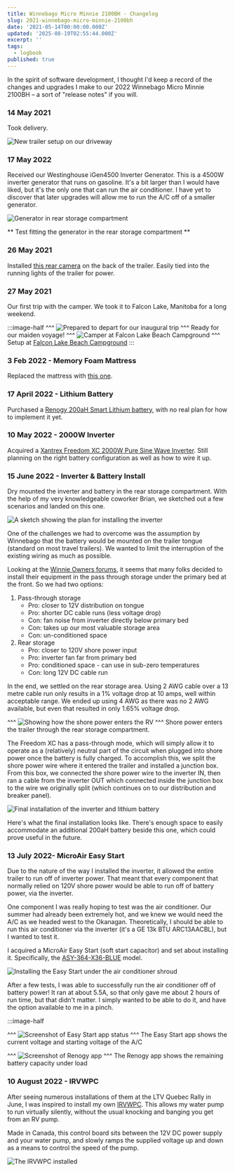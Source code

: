```yaml
---
title: Winnebago Micro Minnie 2100BH - Changelog
slug: 2021-winnebago-micro-minnie-2100bh
date: '2021-05-14T00:00:00.000Z'
updated: '2025-08-19T02:55:44.000Z'
excerpt: ''
tags:
  - logbook
published: true
---
```

In the spirit of software development, I thought I'd keep a record of the changes and upgrades I make to our 2022 Winnebago Micro Minnie 2100BH – a sort of "release notes" if you will.

### 14 May 2021

Took delivery.

![New trailer setup on our driveway](/img/2021-winnebago-micro-minnie-2100bh/winnie-delivery-cb9476e6.jpg)

### 17 May 2022

Received our Westinghouse iGen4500 Inverter Generator. This is a 4500W inverter generator that runs on gasoline. It's a bit larger than I would have liked, but it's the only one that can run the air conditioner. I have yet to discover that later upgrades will allow me to run the A/C off of a smaller generator.

![Generator in rear storage compartment](/img/2021-winnebago-micro-minnie-2100bh/generator-35cbf31b.jpg)

\*\* Test fitting the generator in the rear storage compartment \*\*

### 26 May 2021

Installed [this rear camera](https://a.co/d/7bFckYf) on the back of the trailer. Easily tied into the running lights of the trailer for power.

### 27 May 2021

Our first trip with the camper. We took it to Falcon Lake, Manitoba for a long weekend.

:::image-half
^^^
![Prepared to depart for our inaugural trip](/img/2021-winnebago-micro-minnie-2100bh/winnie-first-trip-b1a28cdf.jpg)
^^^ Ready for our maiden voyage!
^^^
![Camper at Falcon Lake Beach Campground](/img/2021-winnebago-micro-minnie-2100bh/winnie-falcon-7f84a6f5.jpg)
^^^ Setup at [Falcon Lake Beach Campground](https://www.travelmanitoba.com/directory/falcon-beach-campground/)
:::

### 3 Feb 2022 - Memory Foam Mattress

Replaced the mattress with [this one](https://a.co/d/3J3dP5c).

### 17 April 2022 - Lithium Battery

Purchased a [Renogy 200aH Smart Lithium battery](https://ca.renogy.com/200ah-12-volt-lithium-iron-phosphate-battery-w-bluetooth/), with no real plan for how to implement it yet.

### 10 May 2022 - 2000W Inverter

Acquired a [Xantrex Freedom XC 2000W Pure Sine Wave Inverter](https://xantrex.com/products/inverter-chargers/freedomxc/). Still planning on the right battery configuration as well as how to wire it up.

### 15 June 2022 - Inverter & Battery Install

Dry mounted the inverter and battery in the rear storage compartment. With the help of my very knowledgeable coworker Brian, we sketched out a few scenarios and landed on this one.

![A sketch showing the plan for installing the inverter](/img/2021-winnebago-micro-minnie-2100bh/winnie-inverter-plan-81f1104e.jpg)

One of the challenges we had to overcome was the assumption by Winnebago that the battery would be mounted on the trailer tongue (standard on most travel trailers). We wanted to limit the interruption of the existing wiring as much as possible.

Looking at the [Winnie Owners forums](https://www.winnieowners.com/forums/), it seems that many folks decided to install their equipment in the pass through storage under the primary bed at the front. So we had two options:

1. Pass-through storage  
   - Pro: closer to 12V distribution on tongue  
   - Pro: shorter DC cable runs (less voltage drop)  
   - Con: fan noise from inverter directly below primary bed  
   - Con: takes up our most valuable storage area  
   - Con: un-conditioned space
2. Rear storage  
   - Pro: closer to 120V shore power input  
   - Pro: inverter fan far from primary bed  
   - Pro: conditioned space - can use in sub-zero temperatures  
   - Con: long 12V DC cable run

In the end, we settled on the rear storage area. Using 2 AWG cable over a 13 metre cable run only results in a 1% voltage drop at 10 amps, well within acceptable range. We ended up using 4 AWG as there was no 2 AWG available, but even that resulted in only 1.65% voltage drop.

^^^
![Showing how the shore power enters the RV](/img/2021-winnebago-micro-minnie-2100bh/winnie-shore-power-d9e27f0c.jpg)
^^^ Shore power enters the trailer through the rear storage compartment.

The Freedom XC has a pass-through mode, which will simply allow it to operate as a (relatively) neutral part of the circuit when plugged into shore power once the battery is fully charged. To accomplish this, we split the shore power wire where it entered the trailer and installed a junction box. From this box, we connected the shore power wire to the inverter IN, then ran a cable from the inverter OUT which connected inside the junction box to the wire we originally split (which continues on to our distribution and breaker panel).

![Final installation of the inverter and lithium battery](/img/2021-winnebago-micro-minnie-2100bh/inverter-final-install-4ab4f8f0.jpg)

Here's what the final installation looks like. There's enough space to easily accommodate an additional 200aH battery beside this one, which could prove useful in the future.

### 13 July 2022- MicroAir Easy Start

Due to the nature of the way I installed the inverter, it allowed the entire trailer to run off of inverter power. That meant that every component that normally relied on 120V shore power would be able to run off of battery power, via the inverter.

One component I was really hoping to test was the air conditioner. Our summer had already been extremely hot, and we knew we would need the A/C as we headed west to the Okanagan. Theoretically, I should be able to run this air conditioner via the inverter (it's a GE 13k BTU ARC13AACBL), but I wanted to test it.

I acquired a MicroAir Easy Start (soft start capacitor) and set about installing it. Specifically, the [ASY-364-X36-BLUE](https://www.microair.net/collections/easystart-soft-starters/products/easystart-364-3-ton-single-phase-soft-starter-for-air-conditioners?variant=29181121483) model.

![Installing the Easy Start under the air conditioner shroud](/img/2021-winnebago-micro-minnie-2100bh/soft-start-install-83baa3b6.jpg)

After a few tests, I was able to successfully run the air conditioner off of battery power! It ran at about 5.5A, so that only gave me about 2 hours of run time, but that didn't matter. I simply wanted to be able to do it, and have the option available to me in a pinch.

:::image-half

^^^
![Screenshot of Easy Start app status](/img/2021-winnebago-micro-minnie-2100bh/soft-start-status-ced628a9.png)
^^^ The Easy Start app shows the current voltage and starting voltage of the A/C

^^^
![Screenshot of Renogy app](/img/2021-winnebago-micro-minnie-2100bh/battery-status-93125523.png)
^^^ The Renogy app shows the remaining battery capacity under load

### 10 August 2022 - IRVWPC

After seeing numerous installations of them at the LTV Quebec Rally in June, I was inspired to install my own [IRVWPC](https://www.irvwpc.com/). This allows my water pump to run virtually silently, without the usual knocking and banging you get from an RV pump.

Made in Canada, this control board sits between the 12V DC power supply and your water pump, and slowly ramps the supplied voltage up and down as a means to control the speed of the pump.

![The IRVWPC installed](/img/2021-winnebago-micro-minnie-2100bh/irvwpc-install-55b208a2.jpg)

